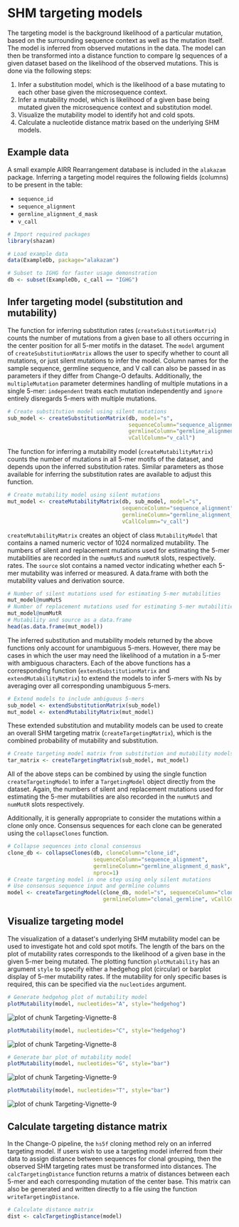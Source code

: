 # SHM targeting models

The targeting model is the background likelihood of a particular mutation, based 
on the surrounding sequence context as well as the mutation itself. The model is 
inferred from observed mutations in the data. The model can then be transformed 
into a distance function to compare Ig sequences of a given dataset based on the 
likelihood of the observed mutations. This is done via the following steps:

1. Infer a substitution model, which is the likelihood of a base mutating to 
   each other base given the microsequence context. 
2. Infer a mutability model, which is likelihood of a given base being mutated
   given the microsequence context and substitution model.
3. Visualize the mutability model to identify hot and cold spots.
4. Calculate a nucleotide distance matrix based on the underlying SHM models.

## Example data

A small example AIRR Rearrangement database is included in the `alakazam` package. 
Inferring a targeting model requires the following fields (columns) to 
be present in the table: 

* `sequence_id`
* `sequence_alignment`
* `germline_alignment_d_mask`
* `v_call`


``` r
# Import required packages
library(shazam)

# Load example data
data(ExampleDb, package="alakazam")

# Subset to IGHG for faster usage demonstration
db <- subset(ExampleDb, c_call == "IGHG")
```

## Infer targeting model (substitution and mutability)

The function for inferring substitution rates (`createSubstitutionMatrix`) 
counts the number of mutations from a given base to all others occurring in the 
center position for all 5-mer motifs in the dataset. The `model` argument of 
`createSubstitutionMatrix` allows the user to specify whether to count all 
mutations, or just silent mutations to infer the model. Column names for the 
sample sequence, germline sequence, and V call can also be passed in as 
parameters if they differ from Change-O defaults. Additionally, the 
`multipleMutation` parameter determines handling of multiple mutations in a 
single 5-mer: `independent` treats each mutation independently and `ignore` 
entirely disregards 5-mers with multiple mutations.


``` r
# Create substitution model using silent mutations
sub_model <- createSubstitutionMatrix(db, model="s", 
                                      sequenceColumn="sequence_alignment",
                                      germlineColumn="germline_alignment_d_mask",
                                      vCallColumn="v_call")
```

The function for inferring a mutability model (`createMutabilityMatrix`) counts 
the number of mutations in all 5-mer motifs of the dataset, and depends upon the
inferred substitution rates. Similar parameters as those available for 
inferring the substitution rates are available to adjust this function.


``` r
# Create mutability model using silent mutations
mut_model <- createMutabilityMatrix(db, sub_model, model="s",
                                    sequenceColumn="sequence_alignment",
                                    germlineColumn="germline_alignment_d_mask",
                                    vCallColumn="v_call")
```

`createMutabilityMatrix` creates an object of class `MutabilityModel` that contains 
a named numeric vector of 1024 normalized mutability. The numbers of silent and 
replacement mutations used for estimating the 5-mer mutabilities are recorded in 
the `numMutS` and `numMutR` slots, respectively. rates. The `source` slot contains
a named vector indicating whether each 5-mer mutability was inferred or measured.
A data.frame with both the mutability values and derivation source.


``` r
# Number of silent mutations used for estimating 5-mer mutabilities
mut_model@numMutS
# Number of replacement mutations used for estimating 5-mer mutabilities
mut_model@numMutR
# Mutability and source as a data.frame
head(as.data.frame(mut_model))
```

The inferred substitution and mutability models returned by the above functions
only account for unambiguous 5-mers. However, there may be cases in which the 
user may need the likelihood of a mutation in a 5-mer with ambiguous characters. 
Each of the above functions has a corresponding function (`extendSubstitutionMatrix` 
and `extendMutabilityMatrix`) to extend the models to infer 5-mers with Ns by 
averaging over all corresponding unambiguous 5-mers.


``` r
# Extend models to include ambiguous 5-mers
sub_model <- extendSubstitutionMatrix(sub_model)
mut_model <- extendMutabilityMatrix(mut_model)
```

These extended substitution and mutability models can be used to create an 
overall SHM targeting matrix (`createTargetingMatrix`), which is the combined 
probability of mutability and substitution. 


``` r
# Create targeting model matrix from substitution and mutability models
tar_matrix <- createTargetingMatrix(sub_model, mut_model)
```

All of the above steps can be combined by using the single function 
`createTargetingModel` to infer a `TargetingModel` object directly from 
the dataset. Again, the numbers of silent and replacement mutations used 
for estimating the 5-mer mutabilities are also recorded in the `numMutS` and 
`numMutR` slots respectively.

Additionally, it is generally appropriate to consider the mutations
within a clone only once. Consensus sequences for each clone can be generated
using the `collapseClones` function.



``` r
# Collapse sequences into clonal consensus
clone_db <- collapseClones(db, cloneColumn="clone_id", 
                           sequenceColumn="sequence_alignment",
                           germlineColumn="germline_alignment_d_mask",
                           nproc=1)
# Create targeting model in one step using only silent mutations
# Use consensus sequence input and germline columns
model <- createTargetingModel(clone_db, model="s", sequenceColumn="clonal_sequence", 
                              germlineColumn="clonal_germline", vCallColumn="v_call")
```

## Visualize targeting model

The visualization of a dataset's underlying SHM mutability model can be used to 
investigate hot and cold spot motifs. The length of the bars on the plot of 
mutability rates corresponds to the likelihood of a given base in the given 
5-mer being mutated. The plotting function `plotMutability` has an argument 
`style` to specify either a hedgehog plot (circular) or barplot display of
5-mer mutability rates. If the mutability for only specific bases is required, 
this can be specified via the `nucleotides` argument.


``` r
# Generate hedgehog plot of mutability model
plotMutability(model, nucleotides="A", style="hedgehog")
```

![plot of chunk Targeting-Vignette-8](figure/Targeting-Vignette-8-1.png)

``` r
plotMutability(model, nucleotides="C", style="hedgehog")
```

![plot of chunk Targeting-Vignette-8](figure/Targeting-Vignette-8-2.png)


``` r
# Generate bar plot of mutability model
plotMutability(model, nucleotides="G", style="bar")
```

![plot of chunk Targeting-Vignette-9](figure/Targeting-Vignette-9-1.png)

``` r
plotMutability(model, nucleotides="T", style="bar")
```

![plot of chunk Targeting-Vignette-9](figure/Targeting-Vignette-9-2.png)

## Calculate targeting distance matrix

In the Change-O pipeline, the `hs5f` cloning method rely on an inferred 
targeting model. If users wish to use a targeting model inferred from their 
data to assign distance between sequences for clonal grouping, then the observed 
SHM targeting rates must be transformed into distances. The 
`calcTargetingDistance` function returns a matrix of distances between each 5-mer 
and each corresponding mutation of the center base. This matrix can also be 
generated and written directly to a file using the function 
`writeTargetingDistance`.


``` r
# Calculate distance matrix
dist <- calcTargetingDistance(model)
```
